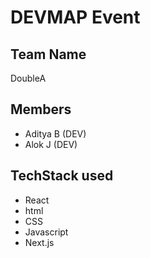 # DEVMAP Event
## Team Name
DoubleA
## Members
- Aditya B (DEV)
- Alok J (DEV)
## TechStack used
* React
* html
* CSS
* Javascript
* Next.js
